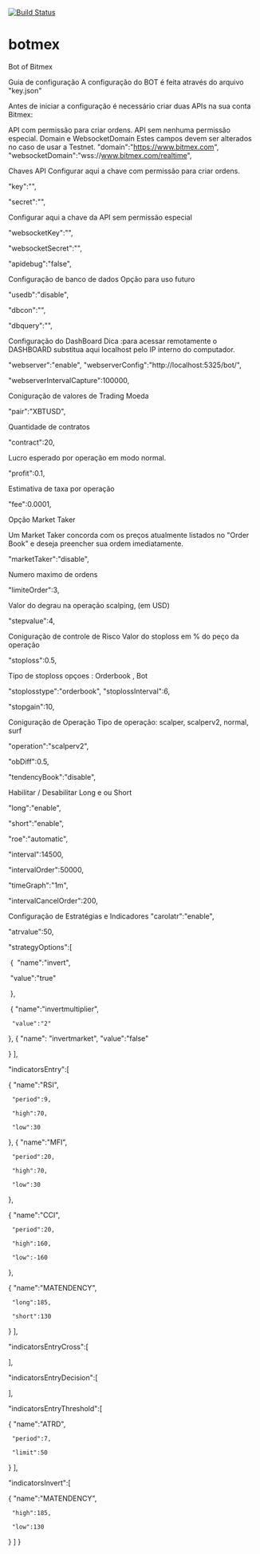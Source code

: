 [![Build Status](https://travis-ci.org/tperalta82/botmex.svg?branch=master)](https://travis-ci.org/tperalta82/botmex)

# botmex
Bot of Bitmex

Guia de configuração
A configuração do BOT é feita através do arquivo "key.json"

Antes de iniciar a configuração é necessário criar duas APIs na sua conta Bitmex:

API com permissão para criar ordens.
API sem nenhuma permissão especial.
Domain e WebsocketDomain
Estes campos devem ser alterados no caso de usar a Testnet. "domain":"https://www.bitmex.com", "websocketDomain":"wss://www.bitmex.com/realtime",

Chaves API
Configurar aqui a chave com permissão para criar ordens.

"key":"",

"secret":"",

Configurar aqui a chave da API sem permissão especial

"websocketKey":"",

"websocketSecret":"",

"apidebug":"false",

Configuração de banco de dados
Opção para uso futuro

"usedb":"disable",

"dbcon":"",

"dbquery":"",

Configuração do DashBoard
Dica :para acessar remotamente o DASHBOARD substitua aqui localhost pelo IP interno do computador.

"webserver":"enable", "webserverConfig":"http://localhost:5325/bot/",

"webserverIntervalCapture":100000,

Coniguração de valores de Trading
Moeda

"pair":"XBTUSD",

Quantidade de contratos

"contract":20,

Lucro esperado por operação em modo normal.

"profit":0.1,

Estimativa de taxa por operação

"fee":0.0001,

Opção Market Taker

Um Market Taker concorda com os preços atualmente listados no "Order Book" e deseja preencher sua ordem imediatamente.

"marketTaker":"disable",

Numero maximo de ordens

"limiteOrder":3,

Valor do degrau na operação scalping, (em USD)

"stepvalue":4,

Coniguração de controle de Risco
Valor do stoploss em % do peço da operação

"stoploss":0.5,

Tipo de stoploss opçoes : Orderbook , Bot

"stoplosstype":"orderbook", "stoplossInterval":6,

"stopgain":10,

Coniguração de Operação
Tipo de operação: scalper, scalperv2, normal, surf

"operation":"scalperv2",

"obDiff":0.5,

"tendencyBook":"disable",

Habilitar / Desabilitar Long e ou Short

"long":"enable",

"short":"enable",

"roe":"automatic",

"interval":14500,

"intervalOrder":50000,

"timeGraph":"1m",

"intervalCancelOrder":200,

Configuração de Estratégias e Indicadores
"carolatr":"enable",

"atrvalue":50,

"strategyOptions":[

​ { ​ "name":"invert",

​ "value":"true"

​ },

​ { "name":"invertmultiplier",

     "value":"2"
  },
  {
     "name": "invertmarket",
     "value":"false"

  }
],

"indicatorsEntry":[

  {
     "name":"RSI",

     "period":9,

     "high":70,

     "low":30

  },
  {
     "name":"MFI",

     "period":20,

     "high":70,

     "low":30

  },

  {
     "name":"CCI",

     "period":20,

     "high":160,

     "low":-160

  },

  {
     "name":"MATENDENCY",

     "long":185,

     "short":130

  }
],

"indicatorsEntryCross":[

],

"indicatorsEntryDecision":[

],

"indicatorsEntryThreshold":[

  {
     "name":"ATRD",

     "period":7,

     "limit":50
  }
],

"indicatorsInvert":[

  {
     "name":"MATENDENCY",

     "high":185,

     "low":130

  }
] }

